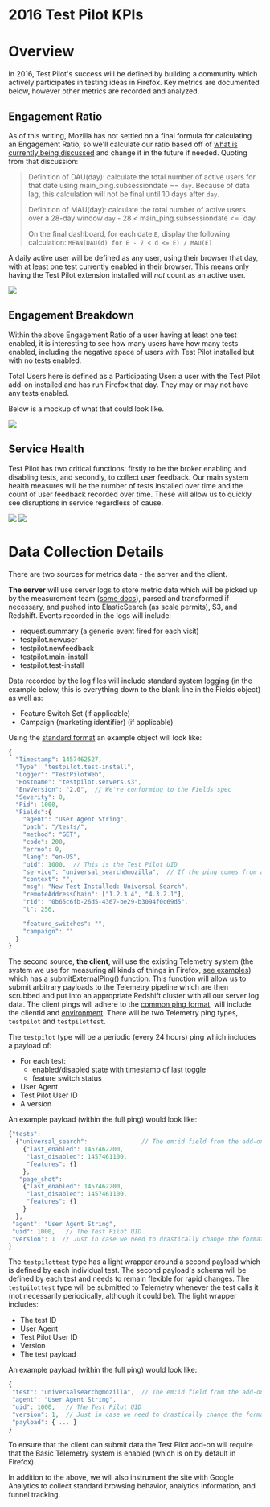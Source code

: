 2016 Test Pilot KPIs
====================

# Overview

In 2016, Test Pilot's success will be defined by building a community which
actively participates in testing ideas in Firefox.  Key metrics are documented
below, however other metrics are recorded and analyzed.

## Engagement Ratio

As of this writing, Mozilla has not settled on a final formula for calculating
an Engagement Ratio, so we'll calculate our ratio based off of [what is
currently being discussed][2] and change it in the future if needed.  Quoting
from that discussion:

> Definition of DAU(day): calculate the total number of active users for that
> date using main_ping.subsessiondate == `day`. Because of data lag, this
> calculation will not be final until 10 days after `day`.
>
> Definition of MAU(day): calculate the total number of active users over a
> 28-day window `day` - 28 < main_ping.subsessiondate <= `day.
>
> On the final dashboard, for each date `E`, display the following calculation:
> `MEAN(DAU(d) for E - 7 < d <= E) / MAU(E)`

A daily active user will be defined as any user, using their browser that day,
with at least one test currently enabled in their browser.  This means only
having the Test Pilot extension installed will *not* count as an active user.

![](metrics-engagement-ratio.png)

## Engagement Breakdown

Within the above Engagement Ratio of a user having at least one test enabled,
it is interesting to see how many users have how many tests enabled, including
the negative space of users with Test Pilot installed but with no tests
enabled.

Total Users here is defined as a Participating User: a user with the Test Pilot
add-on installed and has run Firefox that day.  They may or may not have any
tests enabled.

Below is a mockup of what that could look like.

![](metrics-engagement-breakdown.png)

## Service Health

Test Pilot has two critical functions:  firstly to be the broker enabling and
disabling tests, and secondly, to collect user feedback.  Our main system
health measures will be the number of tests installed over time and the count
of user feedback recorded over time.  These will allow us to quickly see
disruptions in service regardless of cause.

![](metrics-feedback-recorded.png)
![](metrics-total-installs.png)

# Data Collection Details

There are two sources for metrics data - the server and the client.

**The server** will use server logs to store metric data which will be picked
up by the measurement team ([some docs][3]), parsed and transformed if
necessary, and pushed into ElasticSearch (as scale permits), S3, and Redshift.
Events recorded in the logs will include:

* request.summary (a generic event fired for each visit)
* testpilot.newuser
* testpilot.newfeedback
* testpilot.main-install
* testpilot.test-install

Data recorded by the log files will include standard system logging (in the
example below, this is everything down to the blank line in the Fields object)
as well as:
* Feature Switch Set (if applicable)
* Campaign (marketing identifier) (if applicable)

Using the [standard format][4] an example object will look like:

```js
{
  "Timestamp": 1457462527,
  "Type": "testpilot.test-install",
  "Logger": "TestPilotWeb",
  "Hostname": "testpilot.servers.s3",
  "EnvVersion": "2.0",  // We're conforming to the Fields spec
  "Severity": 0,
  "Pid": 1000,
  "Fields":{
    "agent": "User Agent String",
    "path": "/tests/",
    "method": "GET",
    "code": 200,
    "errno": 0,
    "lang": "en-US",
    "uid": 1000,  // This is the Test Pilot UID
    "service": "universal_search@mozilla",  // If the ping comes from a test within the program, the identifier goes here
    "context": "",
    "msg": "New Test Installed: Universal Search",
    "remoteAddressChain": ["1.2.3.4", "4.3.2.1"],
    "rid": "0b65c6fb-26d5-4367-be29-b3094f0c69d5",
    "t": 256,

    "feature_switches": "",
    "campaign": ""
  }
}
```

The second source, **the client**, will use the existing Telemetry system (the
system we use for measuring all kinds of things in Firefox, [see examples][5])
which has a [submitExternalPing() function][6].  This function will allow us to
submit arbitrary payloads to the Telemetry pipeline which are then scrubbed and
put into an appropriate Redshift cluster with all our server log data.  The
client pings will adhere to the [common ping format][7], will include the
clientId and [environment][8].  There will be two Telemetry ping types,
`testpilot` and `testpilottest`.

The `testpilot` type will be a periodic (every 24 hours) ping which includes a
payload of:

* For each test:
  * enabled/disabled state with timestamp of last toggle
  * feature switch status
* User Agent
* Test Pilot User ID
* A version

An example payload (within the full ping) would look like:
```js
{"tests":
  {"universal_search":               // The em:id field from the add-on
    {"last_enabled": 1457462200,
     "last_disabled": 1457461100,
     "features": {}
    },
   "page_shot":
    {"last_enabled": 1457462200,
     "last_disabled": 1457461100,
     "features": {}
    }
  },
 "agent": "User Agent String",
 "uid": 1000,   // The Test Pilot UID
 "version": 1  // Just in case we need to drastically change the format later
}
```

The `testpilottest` type has a light wrapper around a second payload which is
defined by each individual test.  The second payload's schema will be defined
by each test and needs to remain flexible for rapid changes.  The
`testpilottest` type will be submitted to Telemetry whenever the test calls it
(not necessarily periodically, although it could be).  The light wrapper
includes:

* The test ID
* User Agent
* Test Pilot User ID
* Version
* The test payload

An example payload (within the full ping) would look like:
```js
{
 "test": "universalsearch@mozilla",  // The em:id field from the add-on
 "agent": "User Agent String",
 "uid": 1000,   // The Test Pilot UID
 "version": 1,  // Just in case we need to drastically change the format later
 "payload": { ... }
}
```

To ensure that the client can submit data the Test Pilot add-on will require
that the Basic Telemetry system is enabled (which is on by default in Firefox).

In addition to the above, we will also instrument the site with Google
Analytics to collect standard browsing behavior, analytics information, and
funnel tracking.

[1]: https://wiki.mozilla.org/Test_Pilot/Metrics
[2]: https://bugzilla.mozilla.org/show_bug.cgi?id=1240849
[3]: https://mana.mozilla.org/wiki/display/SVCOPS/Telemetry+-+Data+Pipeline+Architecture
[4]: https://mana.mozilla.org/wiki/display/CLOUDSERVICES/Logging+Standard
[5]: https://telemetry.mozilla.org/
[6]: https://dxr.mozilla.org/mozilla-central/source/toolkit/components/telemetry/TelemetryController.jsm#192
[7]: https://gecko.readthedocs.org/en/latest/toolkit/components/telemetry/telemetry/common-ping.html
[8]: https://gecko.readthedocs.org/en/latest/toolkit/components/telemetry/telemetry/environment.html
